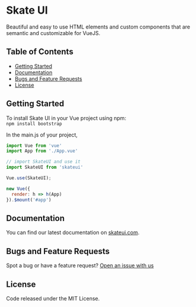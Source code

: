 # Skate UI

Beautiful and easy to use HTML elements and custom components that are semantic and customizable for VueJS.

## Table of Contents

* [Getting Started](#getting-started)
* [Documentation](#documentation)
* [Bugs and Feature Requests](#bugs-and-feature-requests)
* [License](#license)

## Getting Started

To install Skate UI in your Vue project using npm: \
`npm install bootstrap`

In the main.js of your project,

```javascript
import Vue from 'vue'
import App from './App.vue'

// import SkateUI and use it
import SkateUI from 'skateui'

Vue.use(SkateUI);

new Vue({
  render: h => h(App)
}).$mount('#app')
```

## Documentation

You can find our latest documentation on [skateui.com](https://skateui.com/doc/install).

## Bugs and Feature Requests

Spot a bug or have a feature request? [Open an issue with us](https://github.com/broadwayinc/skateui/issues/new)

## License

Code released under the MIT License.